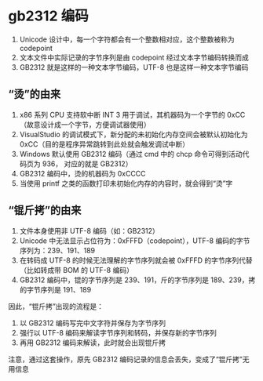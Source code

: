 # gb2312 编码

1. Unicode 设计中，每一个字符都会有一个整数相对应，这个整数被称为 codepoint
2. 文本文件中实际记录的字节序列是由 codepoint 经过文本字节编码转换而成
3. GB2312 就是这样的一种文本字节编码，UTF-8 也是这样一种文本字节编码

## “烫”的由来

1. x86 系列 CPU 支持软中断 INT 3 用于调试，其机器码为一个字节的 0xCC（故意设计成一个字节，方便调试器使用）
2. VisualStudio 的调试模式下，新分配的未初始化内存空间会被默认初始化为 0xCC（目的是程序异常跳转到此处就会触发调试中断）
3. Windows 默认使用 GB2312 编码（通过 cmd 中的 chcp 命令可得到活动代码页为 936， 对应的就是 GB2312）
4. GB2312 编码中，烫的机器码为 0xCCCC
5. 当使用 printf 之类的函数打印未初始化内存的内容时，就会得到“烫”字

## “锟斤拷”的由来

1. 文件本身使用非 UTF-8 编码（如：GB2312）
2. Unicode 中无法显示占位符为：0xFFFD（codepoint），UTF-8 编码的字节序列为：239、191、189
3. 在转码成 UTF-8 的时候无法理解的字节序列就会被 0xFFFD 的字节序列代替（比如转成带 BOM 的 UTF-8 编码）
4. GB2312 编码中，锟的字节序列是 239、191，斤的字节序列是 189、239，拷的字节序列是 191、189

因此，“锟斤拷”出现的流程是：

1. 以 GB2312 编码写完中文字符并保存为字节序列
2. 强行以 UTF-8 编码来解读字节序列和转码，并保存新的字节序列
3. 再用 GB2312 编码来解读，此时就会出现锟斤拷

注意，通过这套操作，原先 GB2312 编码记录的信息会丢失，变成了“锟斤拷”无用信息

